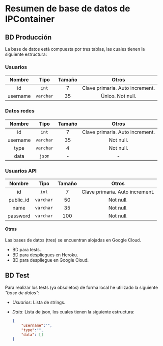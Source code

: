# Resumen de base de datos de IPContainer

## BD Producción

La base de datos está compuesta por tres tablas, las cuales tienen la siguiente estructura:

### Usuarios

|  Nombre  |   Tipo    | Tamaño |              Otros              |
| :------: | :-------: | :----: | :-----------------------------: |
|    id    |   `int`   |   7    | Clave primaria. Auto increment. |
| username | `varchar` |   35   |        Único. Not null.         |



### Datos redes

|  Nombre  |   Tipo    | Tamaño |              Otros              |
| :------: | :-------: | :----: | :-----------------------------: |
|    id    |   `int`   |   7    | Clave primaria. Auto increment. |
| username | `varchar` |   35   |            Not null.            |
|   type   | `varchar` |   4    |            Not null.            |
|   data   |  `json`   |   -    |                -                |



### Usuarios API

|  Nombre   |   Tipo    | Tamaño |              Otros              |
| :-------: | :-------: | :----: | :-----------------------------: |
|    id     |   `int`   |   7    | Clave primaria. Auto increment. |
| public_id | `varchar` |   50   |            Not null.            |
|   name    | `varchar` |   35   |            Not null.            |
| password  | `varchar` |  100   |            Not null.            |


#### Otros
Las bases de datos (tres) se encuentran alojadas en Google Cloud.
- BD para tests.
- BD para despliegues en Heroku.
- BD para despliegue en Google Cloud.


## BD Test

Para realizar los tests (ya obsoletos) de forma local he utilizado la siguiente *"base de datos"*:

- *Usuarios*: Lista de strings.

- *Data*: Lista de json, los cuales tienen la siguiente estructura:

  ```json
  {
      "username":"",
      "type":"",
      "data": []
  }
  ```
